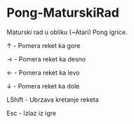 # Pong-MaturskiRad
Maturski rad u obliku (~Atari) Pong igrice.

↑ - Pomera reket ka gore

→ - Pomera reket ka desno

← - Pomera reket ka levo

↓ - Pomera reket ka dole

LShift - Ubrzava kretanje reketa

Esc - Izlaz iz igre

